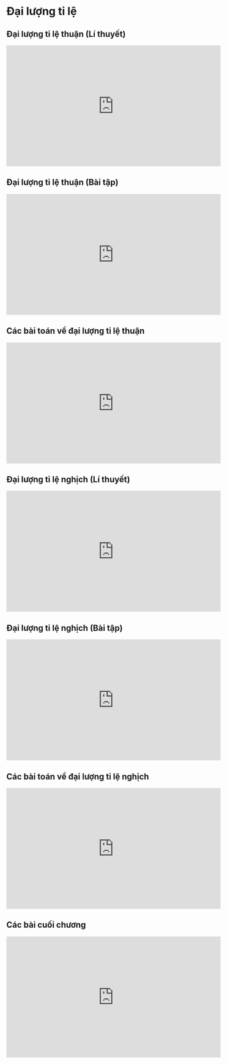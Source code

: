 # Đại lượng tỉ lệ
## Đại lượng tỉ lệ thuận (Lí thuyết)
<iframe width="560" height="315" src="https://www.youtube.com/embed/1-jWx6c4voU?si=IYeSyTgr-oS28tRu" title="YouTube video player" frameborder="0" allow="accelerometer; autoplay; clipboard-write; encrypted-media; gyroscope; picture-in-picture; web-share" referrerpolicy="strict-origin-when-cross-origin" allowfullscreen></iframe>

## Đại lượng tỉ lệ thuận (Bài tập)
<iframe width="560" height="315" src="https://www.youtube.com/embed/UnpdcVa-Gw0?si=hQ_BTJJX9Cv5NxBm" title="YouTube video player" frameborder="0" allow="accelerometer; autoplay; clipboard-write; encrypted-media; gyroscope; picture-in-picture; web-share" referrerpolicy="strict-origin-when-cross-origin" allowfullscreen></iframe>

## Các bài toán về đại lượng tỉ lệ thuận
<iframe width="560" height="315" src="https://www.youtube.com/embed/iPjEVstG9Us?si=WO6gCsBHB78PVMIh" title="YouTube video player" frameborder="0" allow="accelerometer; autoplay; clipboard-write; encrypted-media; gyroscope; picture-in-picture; web-share" referrerpolicy="strict-origin-when-cross-origin" allowfullscreen></iframe>

## Đại lượng tỉ lệ nghịch (Lí thuyết)
<iframe width="560" height="315" src="https://www.youtube.com/embed/1X7LRFGt8qE?si=i_gGXSLCYvEmQsyf" title="YouTube video player" frameborder="0" allow="accelerometer; autoplay; clipboard-write; encrypted-media; gyroscope; picture-in-picture; web-share" referrerpolicy="strict-origin-when-cross-origin" allowfullscreen></iframe>

## Đại lượng tỉ lệ nghịch (Bài tập)
<iframe width="560" height="315" src="https://www.youtube.com/embed/1X7LRFGt8qE?si=i_gGXSLCYvEmQsyf" title="YouTube video player" frameborder="0" allow="accelerometer; autoplay; clipboard-write; encrypted-media; gyroscope; picture-in-picture; web-share" referrerpolicy="strict-origin-when-cross-origin" allowfullscreen></iframe>

## Các bài toán về đại lượng tỉ lệ nghịch
<iframe width="560" height="315" src="https://www.youtube.com/embed/zG5k-WV6n6U?si=joWEukuiC5M8Y-DY" title="YouTube video player" frameborder="0" allow="accelerometer; autoplay; clipboard-write; encrypted-media; gyroscope; picture-in-picture; web-share" referrerpolicy="strict-origin-when-cross-origin" allowfullscreen></iframe>

## Các bài cuối chương
<iframe width="560" height="315" src="https://www.youtube.com/embed/fR-UB2kNrL0?si=hpdnyX6QRPMEnKas" title="YouTube video player" frameborder="0" allow="accelerometer; autoplay; clipboard-write; encrypted-media; gyroscope; picture-in-picture; web-share" referrerpolicy="strict-origin-when-cross-origin" allowfullscreen></iframe>

